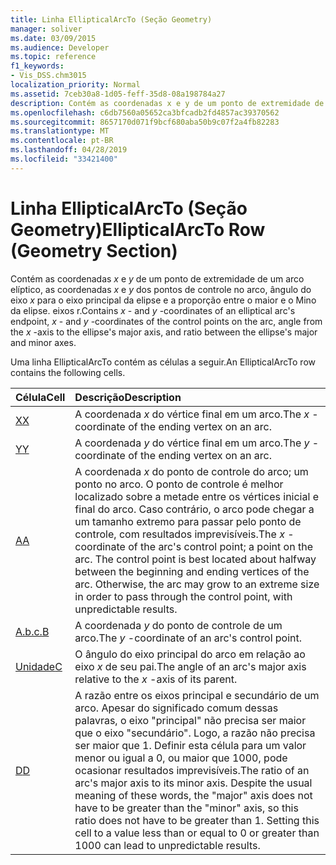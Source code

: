 ```yaml
---
title: Linha EllipticalArcTo (Seção Geometry)
manager: soliver
ms.date: 03/09/2015
ms.audience: Developer
ms.topic: reference
f1_keywords:
- Vis_DSS.chm3015
localization_priority: Normal
ms.assetid: 7ceb30a8-1d05-feff-35d8-08a198784a27
description: Contém as coordenadas x e y de um ponto de extremidade de um arco elíptico, as coordenadas x e y dos pontos de controle no arco, o ângulo do eixo x para o eixo principal da elipse e a proporção entre os eixos principal e secundário da elipse.
ms.openlocfilehash: c6db7560a05652ca3bfcadb2fd4857ac39370562
ms.sourcegitcommit: 8657170d071f9bcf680aba50b9c07f2a4fb82283
ms.translationtype: MT
ms.contentlocale: pt-BR
ms.lasthandoff: 04/28/2019
ms.locfileid: "33421400"
---
```

# <a name="ellipticalarcto-row-geometry-section"></a><span data-ttu-id="95db8-103">Linha EllipticalArcTo (Seção Geometry)</span><span class="sxs-lookup"><span data-stu-id="95db8-103">EllipticalArcTo Row (Geometry Section)</span></span>

<span data-ttu-id="95db8-104">Contém as coordenadas *x* e *y* de um ponto de extremidade de um arco elíptico, as coordenadas *x* e *y* dos pontos de controle no arco, ângulo do eixo *x* para o eixo principal da elipse e a proporção entre o maior e o Mino da elipse. eixos r.</span><span class="sxs-lookup"><span data-stu-id="95db8-104">Contains  *x*  - and  *y*  -coordinates of an elliptical arc's endpoint,  *x*  - and  *y*  -coordinates of the control points on the arc, angle from the  *x*  -axis to the ellipse's major axis, and ratio between the ellipse's major and minor axes.</span></span> 
  
<span data-ttu-id="95db8-105">Uma linha EllipticalArcTo contém as células a seguir.</span><span class="sxs-lookup"><span data-stu-id="95db8-105">An EllipticalArcTo row contains the following cells.</span></span>
  
|<span data-ttu-id="95db8-106">**Célula**</span><span class="sxs-lookup"><span data-stu-id="95db8-106">**Cell**</span></span>|<span data-ttu-id="95db8-107">**Descrição**</span><span class="sxs-lookup"><span data-stu-id="95db8-107">**Description**</span></span>|
|:-----|:-----|
|[<span data-ttu-id="95db8-108">X</span><span class="sxs-lookup"><span data-stu-id="95db8-108">X</span></span>](x-cell-geometry-section.md) <br/> |<span data-ttu-id="95db8-109">A coordenada *x* do vértice final em um arco.</span><span class="sxs-lookup"><span data-stu-id="95db8-109">The  *x*  -coordinate of the ending vertex on an arc.</span></span>  <br/> |
|[<span data-ttu-id="95db8-110">Y</span><span class="sxs-lookup"><span data-stu-id="95db8-110">Y</span></span>](y-cell-geometry-section.md) <br/> |<span data-ttu-id="95db8-111">A coordenada *y* do vértice final em um arco.</span><span class="sxs-lookup"><span data-stu-id="95db8-111">The  *y*  -coordinate of the ending vertex on an arc.</span></span>  <br/> |
|[<span data-ttu-id="95db8-112">A</span><span class="sxs-lookup"><span data-stu-id="95db8-112">A</span></span>](a-cell-geometry-section.md) <br/> |<span data-ttu-id="95db8-113">A coordenada *x* do ponto de controle do arco; um ponto no arco. O ponto de controle é melhor localizado sobre a metade entre os vértices inicial e final do arco. Caso contrário, o arco pode chegar a um tamanho extremo para passar pelo ponto de controle, com resultados imprevisíveis.</span><span class="sxs-lookup"><span data-stu-id="95db8-113">The  *x*  -coordinate of the arc's control point; a point on the arc. The control point is best located about halfway between the beginning and ending vertices of the arc. Otherwise, the arc may grow to an extreme size in order to pass through the control point, with unpredictable results.</span></span>  <br/> |
|[<span data-ttu-id="95db8-114">A.b.c.</span><span class="sxs-lookup"><span data-stu-id="95db8-114">B</span></span>](b-cell-geometry-section.md) <br/> |<span data-ttu-id="95db8-115">A coordenada *y* do ponto de controle de um arco.</span><span class="sxs-lookup"><span data-stu-id="95db8-115">The  *y*  -coordinate of an arc's control point.</span></span>  <br/> |
|[<span data-ttu-id="95db8-116">Unidade</span><span class="sxs-lookup"><span data-stu-id="95db8-116">C</span></span>](c-cell-geometry-section.md) <br/> |<span data-ttu-id="95db8-117">O ângulo do eixo principal do arco em relação ao eixo *x* de seu pai.</span><span class="sxs-lookup"><span data-stu-id="95db8-117">The angle of an arc's major axis relative to the  *x*  -axis of its parent.</span></span>  <br/> |
|[<span data-ttu-id="95db8-118">D</span><span class="sxs-lookup"><span data-stu-id="95db8-118">D</span></span>](d-cell-geometry-section.md) <br/> |<span data-ttu-id="95db8-p101">A razão entre os eixos principal e secundário de um arco. Apesar do significado comum dessas palavras, o eixo "principal" não precisa ser maior que o eixo "secundário". Logo, a razão não precisa ser maior que 1. Definir esta célula para um valor menor ou igual a 0, ou maior que 1000, pode ocasionar resultados imprevisíveis.</span><span class="sxs-lookup"><span data-stu-id="95db8-p101">The ratio of an arc's major axis to its minor axis. Despite the usual meaning of these words, the "major" axis does not have to be greater than the "minor" axis, so this ratio does not have to be greater than 1. Setting this cell to a value less than or equal to 0 or greater than 1000 can lead to unpredictable results.</span></span>  <br/> |
   

